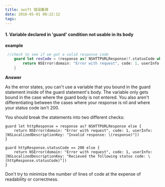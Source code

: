 ```yaml
---
title: swift 错误集锦
date: 2016-05-01 00:22:12
tags:
---
```


#### 1. Variable declared in 'guard' condition not usable in its body

**example**

```swift
 //check to see if we got a valid response code
    guard let resCode = (response as? NSHTTPURLResponse)?.statusCode where resCode == 200 else {
        return NSError(domain: "Error with request", code: 1, userInfo: [NSLocalizedDescriptionKey: "Recieved the following status code: \(resCode)"])
    }
```



**Answer**

As the error states, you can't use a variable that you bound in the guard statement inside of the guard statement's body. The variable only gets bound in the case where the guard body is not entered. You also aren't differentiating between the cases where your response is nil and where your status code isn't 200.

You should break the statements into two different checks:

```
guard let httpResponse = response as? NSHTTPURLResponse else {
    return NSError(domain: "Error with request", code: 1, userInfo: [NSLocalizedDescriptionKey: "Invalid response: \(response)"])
}

guard httpResponse.statusCode == 200 else {
    return NSError(domain: "Error with request", code: 1, userInfo: [NSLocalizedDescriptionKey: "Recieved the following status code: \(httpResponse.statusCode)"])
}
```

Don't try to minimize the number of lines of code at the expense of readability or correctness.